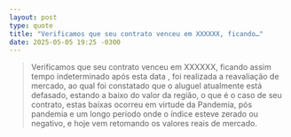 ```yaml
---
layout: post
type: quote
title: "Verificamos que seu contrato venceu em XXXXXX, ficando…"
date: 2025-05-05 19:25 -0300
---
```

>Verificamos que seu contrato venceu em XXXXXX, ficando assim tempo indeterminado após esta data , foi realizada a reavaliação de mercado, ao qual foi constatado que o aluguel atualmente está defasado, estando a baixo do valor da região, o que é o caso de seu contrato, estas baixas ocorreu em virtude da Pandemia, pós pandemia e um longo período onde o índice esteve zerado ou negativo, e hoje vem retomando os valores reais de mercado.